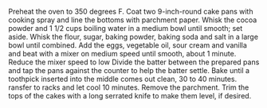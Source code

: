 Preheat the oven to 350 degrees F. Coat two 9-inch-round cake pans with cooking spray and line the bottoms with parchment paper.
Whisk the cocoa powder and 1 1/2 cups boiling water in a medium bowl until smooth; set aside. Whisk the flour, sugar, baking powder, baking soda and salt in a large bowl until combined.
 Add the eggs, vegetable oil, sour cream and vanilla and beat with a mixer on medium speed until smooth, about 1 minute. Reduce the mixer speed to low
 Divide the batter between the prepared pans and tap the pans against the counter to help the batter settle. 
 Bake until a toothpick inserted into the middle comes out clean, 30 to 40 minutes.
 ransfer to racks and let cool 10 minutes.
 Remove the parchment. Trim the tops of the cakes with a long serrated knife to make them level, if desired.